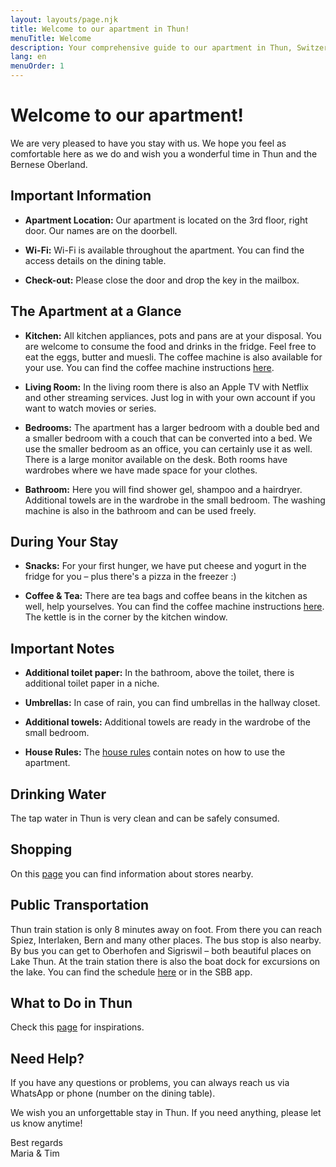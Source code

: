 ```yaml
---
layout: layouts/page.njk
title: Welcome to our apartment in Thun!
menuTitle: Welcome
description: Your comprehensive guide to our apartment in Thun, Switzerland
lang: en
menuOrder: 1
---
```


# Welcome to our apartment!

We are very pleased to have you stay with us. We hope you feel as comfortable here as we do and wish you a wonderful time in Thun and the Bernese Oberland.

## Important Information

- **Apartment Location:** Our apartment is located on the 3rd floor, right door. Our names are on the doorbell.

- **Wi-Fi:** Wi-Fi is available throughout the apartment. You can find the access details on the dining table.

- **Check-out:** Please close the door and drop the key in the mailbox.

## The Apartment at a Glance

- **Kitchen:** All kitchen appliances, pots and pans are at your disposal. You are welcome to consume the food and drinks in the fridge. Feel free to eat the eggs, butter and muesli. The coffee machine is also available for your use. You can find the coffee machine instructions [here](/en/coffee-machine/).

- **Living Room:** In the living room there is also an Apple TV with Netflix and other streaming services. Just log in with your own account if you want to watch movies or series.

- **Bedrooms:** The apartment has a larger bedroom with a double bed and a smaller bedroom with a couch that can be converted into a bed. We use the smaller bedroom as an office, you can certainly use it as well. There is a large monitor available on the desk. Both rooms have wardrobes where we have made space for your clothes.

- **Bathroom:** Here you will find shower gel, shampoo and a hairdryer. Additional towels are in the wardrobe in the small bedroom. The washing machine is also in the bathroom and can be used freely.

## During Your Stay

- **Snacks:** For your first hunger, we have put cheese and yogurt in the fridge for you – plus there's a pizza in the freezer :)

- **Coffee & Tea:** There are tea bags and coffee beans in the kitchen as well, help yourselves. You can find the coffee machine instructions [here](/en/coffee-machine/). The kettle is in the corner by the kitchen window.

## Important Notes

- **Additional toilet paper:** In the bathroom, above the toilet, there is additional toilet paper in a niche.

- **Umbrellas:** In case of rain, you can find umbrellas in the hallway closet.

- **Additional towels:** Additional towels are ready in the wardrobe of the small bedroom.

- **House Rules:** The [house rules](/en/house-rules/) contain notes on how to use the apartment.

## Drinking Water

The tap water in Thun is very clean and can be safely consumed.

## Shopping

On this [page](/en/shops) you can find information about stores nearby.

## Public Transportation

Thun train station is only 8 minutes away on foot. From there you can reach Spiez, Interlaken, Bern and many other places. The bus stop is also nearby. By bus you can get to Oberhofen and Sigriswil – both beautiful places on Lake Thun. At the train station there is also the boat dock for excursions on the lake. You can find the schedule [here](https://www.bls-schiff.ch/de/schifffahrt/fahrplan) or in the SBB app.

## What to Do in Thun

Check this [page](/en/inspirations) for inspirations.

## Need Help?

If you have any questions or problems, you can always reach us via WhatsApp or phone (number on the dining table).

We wish you an unforgettable stay in Thun. If you need anything, please let us know anytime!

Best regards  
Maria & Tim